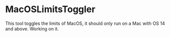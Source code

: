 # MacOSLimitsToggler
This tool toggles the limits of MacOS, it should only run on a Mac with OS 14 and above.
Working on it.
